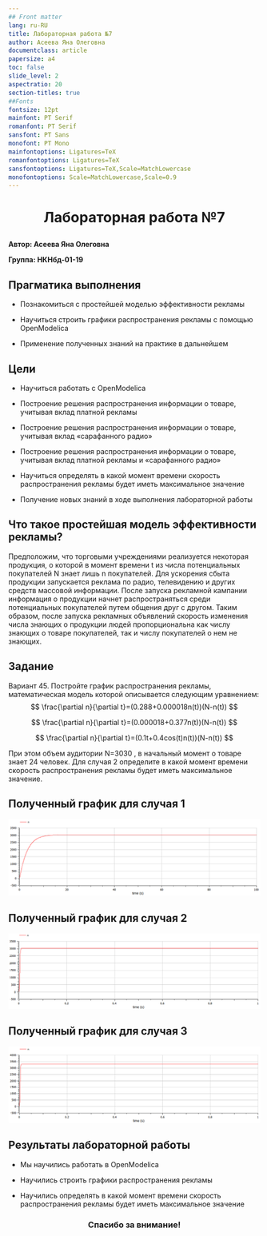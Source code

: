 ```yaml
---
## Front matter
lang: ru-RU
title: Лабораторная работа №7
author: Асеева Яна Олеговна
documentclass: article
papersize: a4
toc: false
slide_level: 2
aspectratio: 20
section-titles: true
##Fonts
fontsize: 12pt
mainfont: PT Serif
romanfont: PT Serif
sansfont: PT Sans
monofont: PT Mono
mainfontoptions: Ligatures=TeX
romanfontoptions: Ligatures=TeX
sansfontoptions: Ligatures=TeX,Scale=MatchLowercase
monofontoptions: Scale=MatchLowercase,Scale=0.9
---
```








# <p style="text-align: center;">Лабораторная работа №7</p>



**Автор: Асеева Яна Олеговна**

**Группа: НКНбд-01-19**

<div style="page-break-after: always;">

## Прагматика выполнения


- Познакомиться с простейшей моделью эффективности рекламы

- Научиться строить графики распространения рекламы с помощью OpenModelica

- Применение полученных знаний на практике в дальнейшем</div>

  <div style="page-break-after: always;">

## Цели



- Научиться работать с OpenModelica
- Построение решения распространения информации о товаре, учитывая вклад платной рекламы
- Построение решения распространения информации о товаре, учитывая вклад «сарафанного радио» 
- Построение решения распространения информации о товаре, учитывая вклад платной рекламы и «сарафанного радио» 

- Научиться определять в какой момент времени скорость распространения рекламы будет иметь максимальное значение

- Получение новых знаний в ходе выполнения лабораторной работы</div>

  <div style="page-break-after: always;">

## Что такое простейшая модель эффективности рекламы?

Предположим, что торговыми учреждениями реализуется некоторая продукция, о которой в момент времени t из числа потенциальных покупателей N знает лишь n покупателей. Для ускорения сбыта продукции запускается реклама по радио, телевидению и других средств массовой информации. После запуска рекламной кампании информация о продукции начнет распространяться среди потенциальных покупателей путем общения друг с другом. Таким образом, после запуска рекламных объявлений скорость изменения числа знающих о продукции людей пропорциональна как числу знающих о товаре покупателей, так и числу покупателей о нем не знающих.</div>

<div style="page-break-after: always;">

## Задание

Вариант 45. Постройте график распространения рекламы, математическая модель которой описывается следующим уравнением:
$$
\frac{\partial n}{\partial t}=(0.288+0.000018n(t))(N-n(t))
$$

$$
\frac{\partial n}{\partial t}=(0.000018+0.377n(t))(N-n(t))
$$

$$
\frac{\partial n}{\partial t}=(0.1t+0.4cos(t)n(t))(N-n(t))
$$

При этом объем аудитории N=3030 , в начальный момент о товаре знает 24 человек. Для случая 2 определите в какой момент времени скорость распространения рекламы будет иметь максимальное значение.

</div>

<div style="page-break-after: always;">

## Полученный график для случая 1

![случай 1](image7.1/7.1.PNG)

</div>

  <div style="page-break-after: always;">

## Полученный график для случая 2

![случай 2](image7.1/7.2.PNG)

</div>

  <div style="page-break-after: always;">

## Полученный график для случая 3

![случай 3](image7.1/7.3.PNG)

</div>

  <div style="page-break-after: always;">


## Результаты лабораторной работы



- Мы научились работать в OpenModelica

- Научились строить графики распространения рекламы

- Научились определять в какой момент времени скорость распространения рекламы будет иметь максимальное значение</div>

  <div style="page-break-after: always;">
    

    

    

    ### <p style="text-align: center;">Спасибо за внимание!</p></div>
